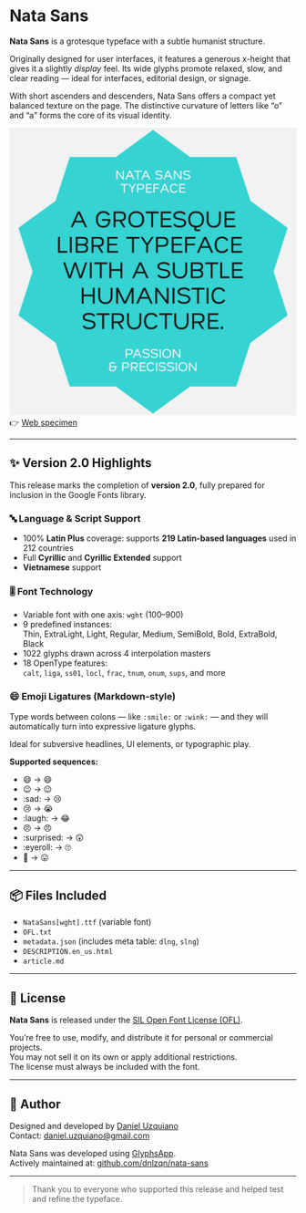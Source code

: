 # Nata Sans

**Nata Sans** is a grotesque typeface with a subtle humanist structure.

Originally designed for user interfaces, it features a generous x-height that gives it a slightly *display* feel. Its wide glyphs promote relaxed, slow, and clear reading — ideal for interfaces, editorial design, or signage.

With short ascenders and descenders, Nata Sans offers a compact yet balanced texture on the page. The distinctive curvature of letters like “o” and “a” forms the core of its visual identity.

![Nata Sans preview](./article/Nata.svg) 
👉 [Web specimen](https://dnlzqn.xyz/nata)

---

## ✨ Version 2.0 Highlights

This release marks the completion of **version 2.0**, fully prepared for inclusion in the Google Fonts library.

### 🔤 Language & Script Support
- 100% **Latin Plus** coverage: supports **219 Latin-based languages** used in 212 countries
- Full **Cyrillic** and **Cyrillic Extended** support
- **Vietnamese** support

### 🎚 Font Technology
- Variable font with one axis: `wght` (100–900)
- 9 predefined instances:  
  Thin, ExtraLight, Light, Regular, Medium, SemiBold, Bold, ExtraBold, Black
- 1022 glyphs drawn across 4 interpolation masters
- 18 OpenType features:  
  `calt`, `liga`, `ss01`, `locl`, `frac`, `tnum`, `onum`, `sups`, and more

### 😄 Emoji Ligatures (Markdown-style)
Type words between colons — like `:smile:` or `:wink:` — and they will automatically turn into expressive ligature glyphs.

Ideal for subversive headlines, UI elements, or typographic play.

**Supported sequences:**
- :smile: → 😄
- :wink: → 😉
- :sad: → 😢
- :cry: → 😭
- :laugh: → 😂
- :angry: → 😠
- :surprised: → 😲
- :eyeroll: → 🙄
- :tongue: → 😛

---

## 📦 Files Included

- `NataSans[wght].ttf` (variable font)
- `OFL.txt`
- `metadata.json` (includes meta table: `dlng`, `slng`)
- `DESCRIPTION.en_us.html`
- `article.md`

---

## 📄 License

**Nata Sans** is released under the [SIL Open Font License (OFL)](https://scripts.sil.org/OFL).

You’re free to use, modify, and distribute it for personal or commercial projects.  
You may not sell it on its own or apply additional restrictions.  
The license must always be included with the font.

---

## 👤 Author

Designed and developed by [Daniel Uzquiano](https://www.dnlzqn.xyz)  
Contact: [daniel.uzquiano@gmail.com](mailto:daniel.uzquiano@gmail.com)

Nata Sans was developed using [GlyphsApp](https://glyphsapp.com).  
Actively maintained at: [github.com/dnlzqn/nata-sans](https://github.com/dnlzqn/nata-sans)

---

> Thank you to everyone who supported this release and helped test and refine the typeface.
